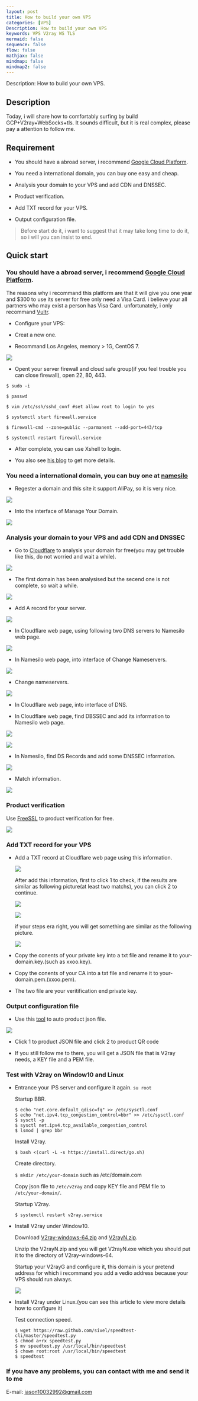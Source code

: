 ```yaml
---
layout: post
title: How to build your own VPS
categories: [VPS]
Description: How to build your own VPS
keywords: VPS V2ray WS TLS
mermaid: false
sequence: false
flow: false
mathjax: false
mindmap: false
mindmap2: false
---
```


Description: How to build your own VPS.

## Description

Today, i will share how to comfortably surfing by build GCP+V2ray+WebSocks+tls. It sounds difficult, but it is real complex, please pay a attention to follow me.

## Requirement

- You should have a abroad server, i recommend [Google Cloud Platform](https://cloud.google.com/).

- You need a international domain, you can buy one easy and cheap.

- Analysis your domain to your VPS and add CDN and DNSSEC.

- Product verification.

- Add TXT record for your VPS.

- Output configuration file.

> Before start do it, i want to suggest that it may take long time to do it, so i will you can insist to end.

## Quick start

###  You should have a abroad server, i recommend [Google Cloud Platform](https://cloud.google.com/).

The reasons why i recommand this platform are that it will give you one year and $300 to use its server for free only need a Visa Card. i believe your all partners who may exist a person has Visa Card. unfortunately, i only recommand [Vultr](http://bwg.yiqimaila.com/vt/).

- Configure your VPS:

- Creat a new one.

- Recommand Los Angeles, memory > 1G, CentOS 7.

![](/images/build-vps/1.PNG) 

- Opent your server firewall and cloud safe group(if you feel trouble you can close firewall), open 22, 80, 443.

```shell
$ sudo -i 

$ passwd

$ vim /etc/ssh/sshd_conf #set allow root to login to yes  

$ systemctl start firewall.service

$ firewall-cmd --zone=public --parmanent --add-port=443/tcp

$ systemctl restart firewall.service
```

- After complete, you can use Xshell to login.

- You also see [his blog](https://blog.csdn.net/sxt_zls/article/details/89449843) to get more details.


### You need a international domain, you can buy one at [namesilo](https://www.namesilo.com/account_home.php)

- Regester a domain and this site it support AliPay, so it is very nice.

![](/images/build-vps/2.PNG) 

- Into the interface of Manage Your Domain.

![](/images/build-vps/3.PNG) 

### Analysis your domain to your VPS and add CDN and DNSSEC

- Go to [Cloudflare](https://dash.cloudflare.com/430bb5774e5536405074533cfde78dad/add-site) to analysis your domain for free(you may get trouble like this, do not worried and wait a while).

![](/images/build-vps/4.PNG)

- The first domain has been analysised but the secend one is not complete, so wait a while.

![](/images/build-vps/6.PNG) 

- Add A record for your server.

![](/images/build-vps/5.PNG)

- In Cloudflare web page, using following two DNS servers to Namesilo web page.

![](/images/build-vps/7.PNG)

- In Namesilo web page, into interface of Change Nameservers.

![](/images/build-vps/8.PNG)

- Change nameservers.

![](/images/build-vps/10.PNG)

- In Cloudflare web page, into interface of DNS.

- In Cloudflare web page, find DBSSEC and add its information to Namesilo web page.

![](/images/build-vps/11.PNG)

![](/images/build-vps/12.PNG)

- In Namesilo, find DS Records and add some DNSSEC information.

![](/images/build-vps/9.PNG)

- Match information.

![](/images/build-vps/13.PNG)

### Product verification

Use [FreeSSL](https://freessl.cn/) to product verification for free.

![](/images/build-vps/14.PNG)

### Add TXT record for your VPS

+ Add a TXT record at Cloudflare web page using this information.

    ![](/images/build-vps/15.PNG)

    After add this information, first to click 1 to check, if the results are similar as following picture(at least two matchs), you can click 2 to continue.

    ![](/images/build-vps/17.PNG)
    
    ![](/images/build-vps/16.PNG)

    if your steps era right, you will get something are similar as the following picture.

    ![](/images/build-vps/18.PNG)

- Copy the conents of your private key into a txt file and rename it to your-domain.key.(such as xxoo.key).

- Copy the conents of your CA into a txt file and rename it to your-domain.pem.(xxoo.pem).

- The two file are your veritification end private key.

### Output configuration file

- Use this [tool](https://v2.ziyls.com/) to auto product json file.

![](/images/build-vps/19.PNG)

- Click 1 to product JSON file and click 2 to product QR code

- If you still follow me to there, you will get a JSON file that is V2ray needs, a KEY file and a PEM file.

### Test with V2ray on Window10 and Linux

+ Entrance your IPS server and configure it again. `su root`

    Startup BBR.

    ```shell
    $ echo "net.core.default_qdisc=fq" >> /etc/sysctl.conf
    $ echo "net.ipv4.tcp_congestion_control=bbr" >> /etc/sysctl.conf
    $ sysctl -p
    $ sysctl net.ipv4.tcp_available_congestion_control
    $ lsmod | grep bbr
    ```

    Install V2ray.

    `$ bash <(curl -L -s https://install.direct/go.sh)` 

    Create directory.

    `$ mkdir /etc/your-domain` such as /etc/domain.com

    Copy json file to `/etc/v2ray` and copy KEY file and PEM file to `/etc/your-domain/`.

    Startup V2ray.

    `$ systemctl restart v2ray.service` 

+ Install V2ray under Window10.

    Download [V2ray-windows-64.zip](https://github.com/v2ray/v2ray-core/releases) and [V2rayN.zip](https://github.com/2dust/v2rayN/releases).

    Unzip the V2rayN.zip and you will get V2rayN.exe which you should put it to the directory of V2ray-windows-64.

    Startup your V2rayG and configure it, this domain is your pretend address for which i recommand you add a vedio address because your VPS should run always.

    ![](/images/build-vps/20.PNG)

+ Install V2ray under Linux.(you can see this article to view more details how to configure it)

    Test connection speed.

    ```shell
    $ wget https://raw.github.com/sivel/speedtest-cli/master/speedtest.py
    $ chmod a+rx speedtest.py
    $ mv speedtest.py /usr/local/bin/speedtest
    $ chown root:root /usr/local/bin/speedtest
    $ speedtest
    ```

### If you have any problems, you can contact with me and send it to me

E-mail: jason10032992@gmail.com

